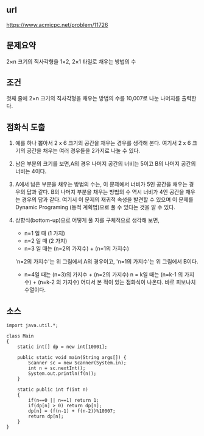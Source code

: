 ## url
https://www.acmicpc.net/problem/11726

## 문제요약
2×n 크기의 직사각형을 1×2, 2×1 타일로 채우는 방법의 수

## 조건
첫째 줄에 2×n 크기의 직사각형을 채우는 방법의 수를 10,007로 나눈 나머지를 출력한다.

## 점화식 도출
1. 예를 하나 뽑아서 2 x 6 크기의 공간을 채우는 경우를 생각해 본다.
   여기서 2 x 6 크기의 공간을 채우는 여러 경우들을 2가지로 나눌 수 있다.
   
2. 남은 부분의 크기를 보면,A의 경우 나머지 공간의 너비는 5이고 B의 나머지 공간의 너비는 4이다.

3. A에서 남은 부분을 채우는 방법의 수는, 이 문제에서 너비가 5인 공간을 채우는 경우의 답과 같다.
   B의 나머지 부분을 채우는 방법의 수 역시 너비가 4인 공간을 채우는 경우의 답과 같다.
   여기서 이 문제의 재귀적 속성을 발견할 수 있으며
   이 문제를 Dynamic Programing (동적 계획법)으로 풀 수 있다는 것을 알 수 있다.

4. 상향식(bottom-up)으로 어떻게 풀 지를 구체적으로 생각해 보면,
   - n=1 일 때 (1 가지)
   - n=2 일 때 (2 가지)
   - n=3 일 때는  (n=2의 가지수) + (n=1의 가지수)
   
   'n=2의 가지수'는 위 그림에서 A의 경우이고, 'n=1의 가지수'는 위 그림에서 B이다.
   - n=4일 때는 (n=3)의 가지수 + (n=2의 가지수)
   n = k일 때는 (n=k-1 의 가지수) + (n=k-2 의 가지수) 
   어디서 본 적이 있는 점화식이 나온다. 바로 피보나치 수열이다.


## 소스

	import java.util.*;
	
	class Main 
	{
		static int[] dp = new int[10001];

		public static void main(String args[]) {
			Scanner sc = new Scanner(System.in);
			int n = sc.nextInt();
			System.out.println(f(n));
		}

		static public int f(int n)
		{
			if(n==0 || n==1) return 1;
			if(dp[n] > 0) return dp[n];
			dp[n] = (f(n-1) + f(n-2))%10007;
			return dp[n];
		}
	}

